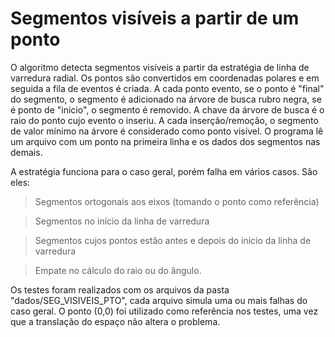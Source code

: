 # Segmentos visíveis a partir de um ponto

O algoritmo detecta segmentos visíveis a partir da estratégia de linha de varredura radial.
Os pontos são convertidos em coordenadas polares e em seguida a fila de eventos é criada.
A cada ponto evento, se o ponto é "final" do segmento, o segmento é adicionado na
árvore de busca rubro negra, se é ponto de "inicio", o segmento é removido. A chave da árvore de busca é
o raio do ponto cujo evento o inseriu. A cada inserção/remoção, o segmento de valor mínimo na árvore é
considerado como ponto visível. O programa lê um arquivo com um ponto na primeira linha e os dados dos
segmentos nas demais.

A estratégia funciona para o caso geral, porém falha em vários casos. 
São eles:

> Segmentos ortogonais aos eixos (tomando o ponto como referência)

> Segmentos no início da linha de varredura

> Segmentos cujos pontos estão antes e depois do início da linha de varredura

> Empate no cálculo do raio ou do ângulo. 


Os testes foram realizados com os arquivos da pasta "dados/SEG_VISIVEIS_PTO", cada arquivo simula uma
ou mais falhas do caso geral. O ponto (0,0) foi utilizado como referência nos testes, uma vez que a translação
do espaço não altera o problema.
